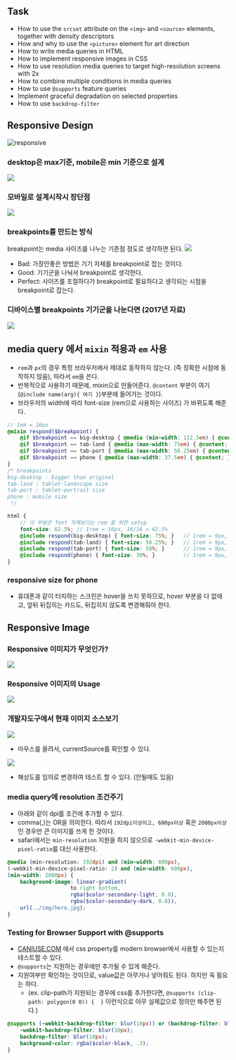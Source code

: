 ## Task
- How to use the `srcset` attribute on the `<img>` and `<source>` elements, together with density descriptors
- How and why to use the `<picture>` element for art direction
- How to write media queries in HTML
- How to implement responsive images in CSS
- How to use resolution media queries to target high-resolution screens with 2x
- How to combine multiple conditions in media queries
- How to use `@supports` feature queries
- Implement graceful degradation on selected properties
- How to use `backdrop-filter`

## Responsive Design

![responsive](./img/responsive.png)
### desktop은 max기준, mobile은 min 기준으로 설계
![](./img/res_width.png)

### 모바일로 설계시작시 장단점
![](./img/res_mobile_first.png)

### breakpoints를 만드는 방식
breakpoint는 media 사이즈를 나누는 기준점 정도로 생각하면 된다.
![](./img/res_breakpoint.png)
- Bad: 가장안좋은 방법은 기기 자체를 breakpoint로 잡는 것이다.
- Good: 기기군을 나눠서 breakpoint로 생각한다.
- Perfect: 사이즈를 조절하다가 breakpoint로 필요하다고 생각되는 시점을 breakpoint로 잡는다.

### 디바이스별 breakpoints 기기군을 나눈다면 (2017년 자료)
![](./img/res_breakpoint_sizes.png)

## media query 에서 `mixin` 적용과 `em` 사용
- `rem`과 `px`의 경우 특정 브라우저에서 제대로 동작하지 않는다. (즉 정확한 시점에 동작하지 않음), 따라서 `em`을 쓴다.
- 반복적으로 사용하기 때문에, mixin으로 만들어준다. `@content` 부분이 여기(`@include name(arg){ 여기 }`)부분에 들어가는 것이다.
- 브라우저의 width에 따라 font-size (rem으로 사용하는 사이즈) 가 바뀌도록 해준다.
```scss
// 1em = 16px
@mixin respond($breakpoint) {
    @if $breakpoint == big-desktop { @media (min-width: 112.5em) { @content; }; }   // above 1800px
    @if $breakpoint == tab-land { @media (max-width: 75em) { @content; }; }         // 1200px
    @if $breakpoint == tab-port { @media (max-width: 56.25em) { @content; }; }      // 900px
    @if $breakpoint == phone { @media (max-width: 37.5em) { @content; }; }          // 600px
}
/* breakpoints
big-desktop : bigger than original
tab-land : tablet-landscape size
tab-port : tablet-portrait size
phone : mobile size
 */
```
```scss
html {
    // 이 부분은 font 자체보다는 rem 을 위한 setup
    font-size: 62.5%; // 1rem = 10px, 10/16 = 62.5%
    @include respond(big-desktop) { font-size: 75%; }   // 1rem = 9px, 9/16 = 50% 
    @include respond(tab-land) { font-size: 56.25%; }   // 1rem = 9px, 9/16 = 50%
    @include respond(tab-port) { font-size: 50%; }      // 1rem = 9px, 9/16 = 50%
    @include respond(phone) { font-size: 30%; }         // 1rem = 9px, 9/16 = 50%
}
```

### responsive size for phone
- 휴대폰과 같이 터치하는 스크린은 hover을 쓰지 못하므로, hover 부분을 다 없애고, 앞뒤 뒤집히는 카드도, 뒤집히지 않도록 변경해줘야 한다.

## Responsive Image
### Responsive 이미지가 무엇인가?
![](./img/res_image.png)
### Responsive 이미지의 Usage
![](./img/res_image_usage.png)

### 개발자도구에서 현재 이미지 소스보기
![](./img/res_img_result.png)
- 마우스를 올려서, currentSource를 확인할 수 있다.

![](./img/res_img_resolution.png)
- 해상도를 임의로 변경하여 테스트 할 수 있다. (안될때도 있음)

### media query에 resolution 조건주기
- 아래와 같이 dpi를 조건에 추가할 수 있다.
- comma(,)는 OR을 의미한다. 따라서 `192dpi이상이고, 600px이상` 혹은 `2000px이상`인 경우만 큰 이미지를 쓰게 한 것이다.
- safari에서는 `min-resolution` 지원을 하지 않으므로 `-webkit-min-device-pixel-ratio`를 대신 사용한다.
```scss
@media (min-resolution: 192dpi) and (min-width: 600px),
(-webkit-min-device-pixel-ratio: 2) and (min-width: 600px),
(min-width: 2000px) {
    background-image: linear-gradient(
                    to right bottom,
                    rgba($color-secondary-light, 0.8),
                    rgba($color-secondary-dark, 0.8)),
    url(../img/hero.jpg);
}
```

### Testing for Browser Support with @supports
- [CANIUSE.COM](https://caniuse.com/) 에서 css property를 modern browser에서 사용할 수 있는지 테스트할 수 있다.
- `@supports`는 지원하는 경우에만 추가될 수 있게 해준다.
- 지원여부만 확인하는 것이므로, value값은 아무거나 넣어줘도 된다. 하지만 꼭 필요는 하다. 
  - (ex. clip-path가 지원되는 경우에 css를 추가한다면, `@supports (clip-path: polygon(0 0)) {  }` 이런식으로 아무 실제값으로 정의만 해주면 된다.)
```scss
@supports (-webkit-backdrop-filter: blur(10px)) or (backdrop-filter: blur(10px)) {
    -webkit-backdrop-filter: blur(10px);
    backdrop-filter: blur(10px);
    background-color: rgba($color-black, .3);
}
```